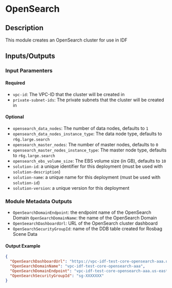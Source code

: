 # OpenSearch


## Description

This module creates an OpenSearch cluster for use in IDF


## Inputs/Outputs

### Input Paramenters

#### Required

- `vpc-id`: The VPC-ID that the cluster will be created in
- `private-subnet-ids`: The private subnets that the cluster will be created in

#### Optional

- `opensearch_data_nodes`: The number of data nodes, defaults to `1`
- `opensearch_data_nodes_instance_type`: The data node type, defaults to `r6g.large.search`
- `opensearch_master_nodes`: The number of master nodes, defaults to `0`
- `opensearch_master_nodes_instance_type`: The master node type, defaults to `r6g.large.search`
- `opensearch_ebs_volume_size`: The EBS volume size (in GB), defaults to `10`
- `solution-id`: a unique identifier for this deployment (must be used with `solution-description`)
- `solution-name`: a unique name for this deployment (must be used with `solution-id`)
- `solution-version`: a unique version for this deployment

### Module Metadata Outputs

- `OpenSearchDomainEndpoint`: the endpoint name of the OpenSearch Domain
  `OpenSearchDomainName`: the name of the OpenSearch Domain
- `OpenSeearchDashboardUrl`: URL of the OpenSearch cluster dashboard
- `OpenSearchSecurityGroupId`: name of the DDB table created for Rosbag Scene Data

#### Output Example

```json
{
  "OpenSearchDashboardUrl": "https://vpc-idf-test-core-opensearch-aaa.us-east-1.es.amazonaws.com/_dashboards/",
  "OpenSearchDomainName": "vpc-idf-test-core-opensearch-aaa",
  "OpenSearchDomainEndpoint": "vpc-idf-test-core-opensearch-aaa.us-east-1.es.amazonaws.com",
  "OpenSearchSecurityGroupId": "sg-XXXXXXX"
}

```
